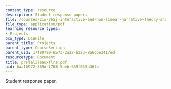 ```yaml
---
content_type: resource
description: Student response paper.
file: /courses/21w-765j-interactive-and-non-linear-narrative-theory-and-practice-spring-2004/6aa16972369df7635aeb639f033a36fb_prslalileauxflrs.pdf
file_type: application/pdf
learning_resource_types:
- Projects
ocw_type: OCWFile
parent_title: Projects
parent_type: CourseSection
parent_uid: 17f80790-6573-2a22-b323-8a6c6e3417ed
resourcetype: Document
title: prslalileauxflrs.pdf
uid: 6aa16972-369d-f763-5aeb-639f033a36fb
---
```

Student response paper.

